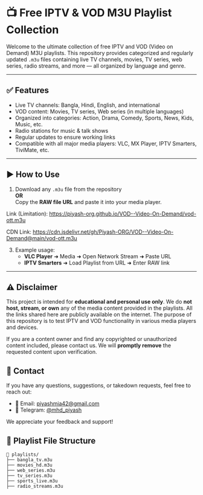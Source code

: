 # 📺 Free IPTV & VOD M3U Playlist Collection

Welcome to the ultimate collection of free IPTV and VOD (Video on Demand) M3U playlists. This repository provides categorized and regularly updated `.m3u` files containing live TV channels, movies, TV series, web series, radio streams, and more — all organized by language and genre.

---

## ✅ Features

- Live TV channels: Bangla, Hindi, English, and international
- VOD content: Movies, TV series, Web series (in multiple languages)
- Organized into categories: Action, Drama, Comedy, Sports, News, Kids, Music, etc.
- Radio stations for music & talk shows
- Regular updates to ensure working links
- Compatible with all major media players: VLC, MX Player, IPTV Smarters, TiviMate, etc.

---

## ▶️ How to Use

1. Download any `.m3u` file from the repository  
   **OR**  
   Copy the **RAW file URL** and paste it into your media player.
   
Link (Limitation): https://piyash-org.github.io/VOD--Video-On-Demand/vod-ott.m3u

CDN Link: https://cdn.jsdelivr.net/gh/Piyash-ORG/VOD--Video-On-Demand@main/vod-ott.m3u

3. Example usage:
   - **VLC Player** ➜ Media ➜ Open Network Stream ➜ Paste URL
   - **IPTV Smarters** ➜ Load Playlist from URL ➜ Enter RAW link

---
## ⚠️ Disclaimer

This project is intended for **educational and personal use only**. We do **not host, stream, or own** any of the media content provided in the playlists. All the links shared here are publicly available on the internet. The purpose of this repository is to test IPTV and VOD functionality in various media players and devices.

If you are a content owner and find any copyrighted or unauthorized content included, please contact us. We will **promptly remove** the requested content upon verification.

## 📧 Contact

If you have any questions, suggestions, or takedown requests, feel free to reach out:

- 📧 Email: piyashmia42@gmail.com  
- 💬 Telegram: [@mhd_piyash](https://t.me/mhd_piyash)

We appreciate your feedback and support!

## 📂 Playlist File Structure

```plaintext
📁 playlists/
├── bangla_tv.m3u
├── movies_hd.m3u
├── web_series.m3u
├── tv_series.m3u
├── sports_live.m3u
├── radio_streams.m3u
